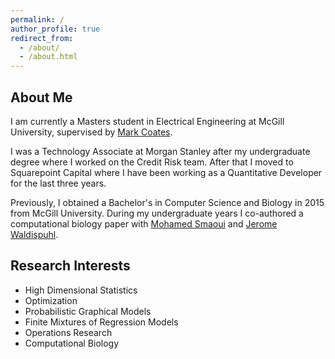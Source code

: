 ```yaml
---
permalink: /
author_profile: true
redirect_from: 
  - /about/
  - /about.html
---
```


## About Me

I am currently a Masters student in Electrical Engineering at McGill University, supervised by [Mark Coates](http://www.ece.mcgill.ca/~mcoate/).

I was a Technology Associate at Morgan Stanley after my undergraduate degree where I worked on the 
Credit Risk team. After that I moved to Squarepoint Capital where I have been working as a 
Quantitative Developer for the last three years.

Previously, I obtained a Bachelor's in Computer Science and Biology in 2015 from McGill University. During my 
undergraduate years I co-authored a computational biology paper with [Mohamed Smaoui](https://www.cs.mcgill.ca/~msmaou/) 
and [Jerome Waldispuhl](https://www.cs.mcgill.ca/~jeromew/). 

## Research Interests

+ High Dimensional Statistics
+ Optimization
+ Probabilistic Graphical Models
+ Finite Mixtures of Regression Models
+ Operations Research
+ Computational Biology